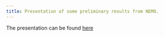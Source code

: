 ```yaml
---
title: Presentation of some preliminary results from NEMO.
---
```


The presentation can be found [here](nemo1_presentation/nemo_preliminary_results.slides.html)

